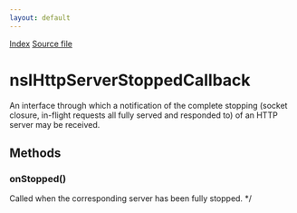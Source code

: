 ```yaml
---
layout: default
---
```

<div id='links'><a href="../index.html">Index</a>
<a href="http://dxr.mozilla.org/mozilla-central/source/netwerk/test/httpserver/nsIHttpServer.idl">Source file</a>
</div>

# nsIHttpServerStoppedCallback #
  
An interface through which a notification of the complete stopping (socket  
closure, in-flight requests all fully served and responded to) of an HTTP  
server may be received.  
  

## Methods ##

### onStopped() ###
 Called when the corresponding server has been fully stopped. */  
